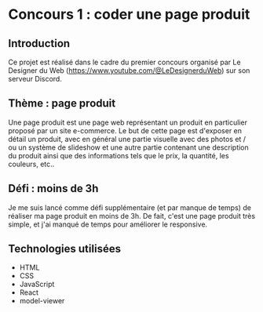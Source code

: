 # Concours 1 : coder une page produit

## Introduction

Ce projet est réalisé dans le cadre du premier concours organisé par Le Designer du Web (https://www.youtube.com/@LeDesignerduWeb) sur son serveur Discord.

## Thème : page produit
Une page produit est une page web représentant un produit en particulier proposé par un site e-commerce.
Le but de cette page est d'exposer en détail un produit, avec en général une partie visuelle avec des photos et / ou un système de slideshow et une autre partie contenant une description du produit ainsi que des informations tels que le prix, la quantité, les couleurs, etc..

## Défi : moins de 3h
Je me suis lancé comme défi supplémentaire (et par manque de temps) de réaliser ma page produit en moins de 3h. De fait, c'est une page produit très simple, et j'ai manqué de temps pour améliorer le responsive.

## Technologies utilisées
- HTML
- CSS
- JavaScript
- React
- model-viewer